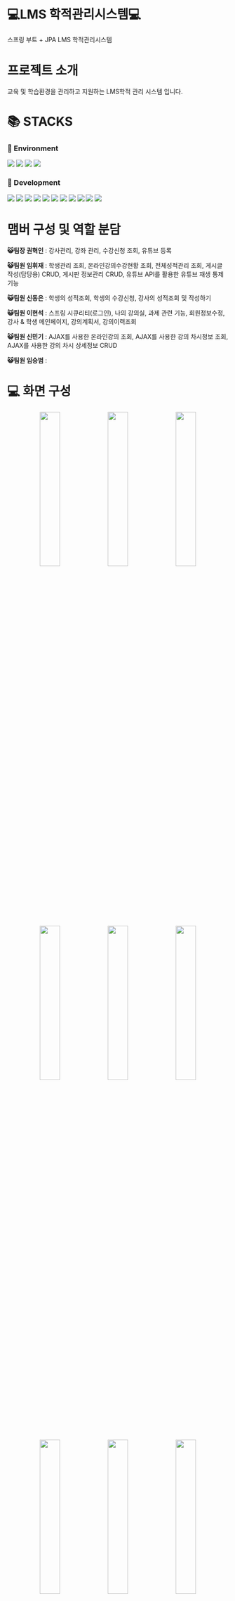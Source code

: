 <div align=left><h1>💻LMS 학적관리시스템💻</h1></div>

스프링 부트 + JPA LMS 학적관리시스템

<div align=left><h1>프로젝트 소개</h1></div>
교육 및 학습환경을 관리하고 지원하는 LMS학적 관리 시스템 입니다.

<div align=left><h1>📚 STACKS</h1></div>

<div align=left><h3>📕 Environment</h3></div>

<div>
  <img src="https://img.shields.io/badge/github-181717?style=for-the-badge&logo=github&logoColor=white">
  <img src="https://img.shields.io/badge/git-F05032?style=for-the-badge&logo=git&logoColor=white">
  <img src="https://img.shields.io/badge/slack-4A154B?style=for-the-badge&logo=slack&logoColor=white">
  <img src="https://img.shields.io/badge/kakaotalk-FFCD00?style=for-the-badge&logo=kakaotalk&logoColor=white">
</div>

<div align=left><h3>📙 Development</h3></div>

<div>
  <img src="https://img.shields.io/badge/java-007396?style=for-the-badge&logo=java&logoColor=white">
  <img src="https://img.shields.io/badge/springboot-6DB33F?style=for-the-badge&logo=Spring Boot&logoColor=white">
  <img src="https://img.shields.io/badge/html5-E34F26?style=for-the-badge&logo=html5&logoColor=white"> 
  <img src="https://img.shields.io/badge/css-1572B6?style=for-the-badge&logo=css3&logoColor=white"> 
  <img src="https://img.shields.io/badge/javascript-F7DF1E?style=for-the-badge&logo=javascript&logoColor=black"> 
  <img src="https://img.shields.io/badge/jquery-0769AD?style=for-the-badge&logo=jquery&logoColor=white">
  <img src="https://img.shields.io/badge/gradle-02303A?style=for-the-badge&logo=gradle&logoColor=white">
  <img src="https://img.shields.io/badge/jpa-FF6F00?style=for-the-badge&logo=jpa&logoColor=white">
  <img src="https://img.shields.io/badge/mysql-4479A1?style=for-the-badge&logo=mysql&logoColor=white">
  <img src="https://img.shields.io/badge/mariadb-003545?style=for-the-badge&logo=mariadb&logoColor=white">
  <img src="https://img.shields.io/badge/bootstrap-7952B3?style=for-the-badge&logo=bootstrap&logoColor=white">
</div>

<div align=left><h1>맴버 구성 및 역할 분담</h1></div>

**😺팀장 권혁인** : 강사관리, 강좌 관리, 수강신청 조회, 유튜브 등록

**😺팀원 임휘재** : 학생관리 조회, 온라인강의수강현황 조회, 전체성적관리 조회, 게시글 작성(담당용) CRUD, 게시판 정보관리 CRUD, 
유튜브 API를 활용한 유튜브 재생 통제기능

**😺팀원 신동은** : 학생의 성적조회, 학생의 수강신청, 강사의 성적조회 및 작성하기 

**😺팀원 이현석** : 스프링 시큐리티(로그인), 나의 강의실, 과제 관련 기능, 회원정보수정, 강사 & 학생 메인페이지, 강의계획서, 강의이력조회

**😺팀원 신민기** : AJAX를 사용한 온라인강의 조회, AJAX를 사용한 강의 차시정보 조회, AJAX를 사용한 강의 차시 상세정보 CRUD

**😺팀원 임승범** : 

<div align=left><h1>💻 화면 구성</h1></div>

<div align=center>
    <img width="30%" src="https://github.com/Yujin051/lms-system-team-project/assets/105468233/c40db232-1d89-4d43-8332-43c18ae4c0a8.png"/>
    <img width="30%" src="https://github.com/Yujin051/lms-system-team-project/assets/105468233/76e446ca-c9a9-4c53-92df-7c97db162087.png"/>
    <img width="30%" src="https://github.com/Yujin051/lms-system-team-project/assets/105468233/f0d6ace9-24f8-4a05-b6f4-de71873ab497.png"/>
</div>

<div align=center>
    <img width="30%" src="https://github.com/Yujin051/lms-system-team-project/assets/105468233/9e358461-d33c-4366-882c-ec12a0c5eb89.png"/>
    <img width="30%" src="https://github.com/Yujin051/lms-system-team-project/assets/105468233/bb041fa8-bdf6-4e53-996f-f3244e06d4d6.png"/>
    <img width="30%" src="https://github.com/Yujin051/lms-system-team-project/assets/105468233/ea159a7f-fd5d-48be-ad71-fae830f64d95.png"/>
</div>

<div align=center>
    <img width="30%" src="https://github.com/Yujin051/lms-system-team-project/assets/142381899/f28b76c9-f565-43f7-a45b-013a3a8c9a30.png"/>
    <img width="30%" src="https://github.com/Yujin051/lms-system-team-project/assets/142381899/e8898450-61b2-40ed-942a-31c95407a9f2.png"/>
    <img width="30%" src="https://github.com/Yujin051/lms-system-team-project/assets/142381899/adde1539-d424-401a-9daf-57428349397e.png"/>
</div>



<div align=center>
    
</div>

<div align=center>
    
</div>

<div align=left><h1>💡 주요 기능</h1></div>

<div align=left><h2>👲 관리자 페이지</h2></div>

### 학생관리
- AJAX를 사용한 비동기 통신을 통해 디비와 통신하여 프론트에서 학생 정보를 검색 및 조회 가능
- 비동기 통신으로 그리드에 갱신된 정보를 출력하는 기능

### 강사관리
- AJAX를 사용한 비동기 통신을 통해 디비와 통신하여 프론트에서 학생 정보를 검색 및 조회 가능
- 비동기 통신으로 그리드에 갱신된 정보를 출력하는 기능

### 강좌관리
- AJAX를 사용한 비동기 통신을 통해 디비와 통신하여 프론트에서 학생 정보를 검색 및 조회 가능
- AJAX를 사용해 프론트에서 입력한 정보를 서버로 넘겨서 DB에 업데이트 하는 기능
- 수정한 내용을 전달하여 디비에 등록하고 비동기 통신을 통해 새로운 데이터로 그리드를 갱신하는 기능
- 그리드UI에서 해당 강좌를 선택한 후 '삭제'버튼을 누르면 이 정보를 서버로 전송하여 해당 데이터를 디비에서 삭제하고, 그 결과를 비동기 통해 그리드를 업데이트하여 반영

### 수강신청관리
- AJAX를 사용한 비동기 통신을 통해 디비와 통신하여 프론트에서 학생 정보를 검색 및 조회 가능

### 온라인강의콘텐츠관리
- 구글 OAuth인증을 통한 유튜브 API의 사용 권한 부여와 부여된 권한을 이용하여 유튜브 동영상을 서버 단위에서 업로드를 할 수 있는 로직 구현
- API 통신을 이용한 동영상 정보 업데이트기능과 학습시간을 실시간으로 갱신하는 기능을 구현

### 온라인강의정보관리
- AJAX를 사용해 디비와 비동기 통신을 하여 조회하고 업데이트하는 CRUD기능

### 온라인강의수강현황
- AJAX를 사용한 비동기 통신을 통해 디비와 통신하여 프론트에서 학생 정보를 검색 및 조회 가능

### 전체성적관리
- AJAX를 사용한 비동기 통신을 통해 디비와 통신하여 프론트에서 학생 정보를 검색 및 조회 가능

### 게시글 작성(담당용)
- AJAX를 사용해 디비와 비동기 통신을 하여 조회하고 업데이트하는 CRUD기능

### 게시판 정보관리
- AJAX를 사용해 디비와 비동기 통신을 하여 조회하고 업데이트하는 CRUD기능

<div align=left><h2>👦 학생/강사 페이지</h2></div>

### 회원가입 및 로그인 기능
- 스프링 시큐리티를 사용
- 권한에 따라 로그인 시 리다이렉션되는 루트 페이지를 설정
- 자기 권한에 맞는 페이지만 접근이 가능

### 성적조회
- AJAX를 사용해 디비와 비동기 통신을 하여 프론트에서 학생의 현재와 과거의 성적을 조회가능

### 수강신청
- Thymeleaf를 사용해 학생의 수강하고 수강한 수강강좌가 담기고 취소할수 있는 페이지를 구현
- 신청시 수강인원초과통제,중복입력통제,자신의 수강학점가능초과 통제

### 성적입력(강사)
- Thymeleaf를 사용해 강사의 강좌의 학생들의 성적을 조회하고 입력하는 페이지 구현

### 게시판/댓글(학생/강사)
- 게시판/댓글 CRUD, 페이징, 검색 구현.
- 세션을 이용한 조회수 중복방지 처리 및 조회수 증가.
- 권한에 따른 게시판 작성 처리 및 비공개 글 조회시 권한비교.
- Summer Note API를 이용한 글 작성 에디터 구현.
- 파일 업로드 및 다운로드 기능 구현.
- 게시글 상세조회에서 이전글, 다음글 이동 가능.

### 쪽지(학생/강사)
- 쪽지 CRUD , 페이징 , 검색 구현.
- 쪽지 받는 대상이 읽을 경우, 읽은 시간 기록.
- 답장기능 구현, 답장시 최초 쪽지 번호키 기록.
- 단체 쪽지 기능 구현.
- 전체, 받은쪽지, 보낸쪽지, 휴지통으로 정렬하여 조회 가능.



<div align=left><h1>프로젝트 회고</h1></div>

### 😃프로젝트 회고

**😺팀장 권혁인** : 처음에는 이전 1차 프로젝트에서 적용해 봤던 기술들의 연속이라고 생각하고, 그 기술들을 조금 더 다진다는 느낌으로 가볍게 마음먹었었지만 처음 접해보는 API 사용에 조금 난항을 겪었습니다. 데이터를 정렬하기 위해 사용한 그리드 UI API는 API를 이용하게 위해 데이터를 정재하는 로직 설계에 애를 먹었고, 유튜브 API 쪽에서는 구글의 인증 토큰을 획득하고 그것을 이용하는 과정이 쉽지 않았지만 멘토님의 도움, 레퍼런스 등을 찾아보며 직접 익혀볼 수 있던 기회가 됐다고 생각합니다. 동시에 담당한 로직이 이전에 사용했던 Thymeleaf 가 아닌 ajax를 통한 비동기 방식의 갱신을 주로 사용했기 때문에 비동기 방식에 대한 이해도 조금 더 넓혀볼 수 있던 기회가 됐습니다. 팀장으로서 역할을 못했던 부분이 많았는데 팀원들이 부족한 팀장 말에 잘 따라와 줘서 고맙다고 말하고 싶네요.

**😺팀원 임휘재** : 프로젝트에 처음으로 JPA를 적용해 보았는데 이번 프로젝트로 JPA에 대해 많이 배우게 되었고, 또, 대부분의 CRUD는 API방식으로 프론트와 통신하여 AJAX를 통해 디비와 비동기 통신을 사용했기 때문에 AJAX와 API방식의 사용들에 대해 많이 알게되는 계기가 되었습니다. 그리고 이번 프로젝트에서 유튜브 API를 사용하여 유튜브 영상을 제어하는 기능을 구현해 보았는데, 아무래도 처음 접해보는 기능이기도 해서 많은 어려움이 있었지만, 차근차근 문제들을 해치면서 유튜브 제어 기능을 계획한대로 구현했기 때문에 구현한 성취감을 느낄 수 있었습니다.

**😺팀원 신동은** : 프로젝트하면서 항상 thymeleaf를 사용하여 동기처리를 하였는데 이번에 ajax를 처음 사용하여 비동기를 사용해서 구현해보았습니다.  처음에는 ajax를 쓰는이론조차 이해가 잘되지 않았지만 팀원들에게 도움을 받아서 해결해보고 2번째로 혼자 구현해보았을때는 비동기를 사용해도 할수있겠다는 자신감을 얻었습니다.
이번에 jpa기능을 많이 배웠다고 생각하는게 데이터 중복이면 들어가지못하게 어떻게 처리하지라는것에서 상당히 많이 생각하면서 많이 돌아가는 방법을 사용했는데 jpa 기능중에 existsBy라는 기능을 알게되면서 간단하게 처리하였습니다. 많은 기능들을 구현하면서 이러한 jpa repository기능들을 많이 알게되면서 간단하게 처리하게 된것들이 많았습니다.

**😺팀원 이현석** : 프로젝트를 진행하면서 쿼리를 쓰다 보니 왜 CRUD에서 가장 중요한게 SQL인지 뼈저리게 느낄 수 있었던 프로젝트였다. 저번 프로젝트에선 거의 써보지 못했던 AJAX와 JSON 등의 비동기 처리를 연습할 수 있어 좋았고, 스프링 시큐리티의 기능을 한번 더 써보면서 좀 더 가다듬을 수 있는 것 같아 뿌듯했다. JPA, ThymeLeaf 또한 다시 한 번 사용하면서 지식의 확장을 이룰 수 있었고, 다음 개인 프로젝트에서는 MyBatis 등을 사용하면서 쿼리 공부를 더 해야겠다고 느꼈다.


**😺팀원 신민기** : 프로젝트를 진행하면서 사용해 보지 않은 JPA, AJAX 등 활용하며 많은 것을 배운 거 같고 아직 부족한 부분이 어떤 것인지 많이 알 수 있게 한 기회였던 것 같습니다 계속 반복적인 CRUD 구성을 통해 좀 더 확실하게 알 수 있는 계기가 되었습니다. 그리고 아직 미흡한 부분에서 팀원들이 부족한 부분을 채워주며 끝까지 완성할 수 있었던 것 같습니다 팀원 간에 커뮤니케이션에 대한 중요성도 많이 배운 것 같습니다 아쉬웠던 점은 PPT디자인을 크게 신경 못 쓰고 중요한 내용이 무엇인지 파악을 잘 못했던 것 같아 아쉬움이 있었지만 이번 계기로 좀 더 확실하게 구성할 수 있게 되어 많이 배운 것 같습니다

**😺팀원 임승범** : 가장 기본적이라 할 수 있는 게시판/댓글/메시지 CRUD, 페이징, 검색 등에 대하여 진행해보고 싶었는데, 이번 프로젝트를 통해 구현해보는 시간을 가질 수 있어서 너무 좋았고 기능구현을 진행하면서 내가 평소에 간단하게 사용하던 웹 페이지의 모든 부분들이 정말 섬세하게 하나하나 고려하고 기능구현이 되었다는 것을 새삼 깨달을 수 있었습니다. 또한 이번 프로젝트는 JPA를 활용하여 기능구현이 진행되었는데, 덕분에 mybatis와는 무엇이 다르고 장단점이 무엇인지 조금이나마 알 수 있었습니다. 마지막으로 프로젝트를 이렇게 짧은 기간안에 기획하고 구현하여 완성시키기는 했지만 디자인적인 측면에서, 편의성에서, 기능적인 측면에서...정말 다양한 방면으로 조금 아쉽다는 생각이 듭니다.


